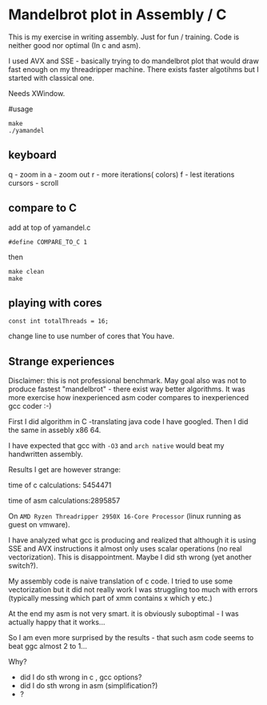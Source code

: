 # Mandelbrot plot in Assembly / C

This is my exercise in writing assembly. Just for fun / training.
Code is neither good nor optimal (In c and asm).

I used AVX and SSE - basically trying to do mandelbrot plot that would draw fast enough on my threadripper machine.
There exists faster algotihms but I started with classical one.


Needs XWindow.


#usage

```
make
./yamandel
```
## keyboard
q - zoom in
a - zoom out
r - more iterations( colors)
f - lest iterations
cursors  - scroll



## compare to C
add at top of yamandel.c 
 ```
#define COMPARE_TO_C 1
``` 
then
```
make clean
make
```
## playing with cores
```
const int totalThreads = 16;
```
change line to use number of cores that You have.



## Strange experiences
Disclaimer:  this is not professional benchmark. May goal also was not to produce fastest "mandelbrot" - there exist way better algorithms.
It was more exercise how inexperienced asm coder compares to inexperienced gcc coder :-)


First I did algorithm in C -translating java code I  have googled. 
Then I did the same in assebly x86 64.

I have expected that gcc with `-O3` and `arch native` would beat my handwritten assembly.

Results I  get are however strange:
 
 time of c calculations:     5454471
 
 time of asm calculations:2895857
 
 On `AMD Ryzen Threadripper 2950X 16-Core Processor` (linux running as guest on vmware).
 
I have analyzed what gcc is producing and  realized that although it is using SSE and AVX instructions
   it almost only uses scalar operations (no real vectorization).
This is disappointment. Maybe I did sth wrong (yet another switch?).

My assembly code is naive translation of c code. I tried to use some vectorization but it did not really work
I was struggling too much with errors (typically messing which part of xmm contains x which y etc.)

At the end my asm is not very smart. it is  obviously suboptimal - I was actually happy that it works...

So I am even more surprised by the results - 
that such asm code seems to beat ggc almost 2 to 1...

Why?
 - did I do sth wrong in c , gcc options?
 - did I do sth wrong in asm (simplification?)
 - ?
  

    
 
 
 